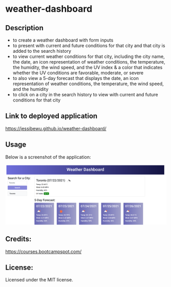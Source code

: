 # weather-dashboard

## Description 
- to create a weather dashboard with form inputs
- to present with current and future conditions for that city and that city is added to the search history
- to view current weather conditions for that city, including the city name, the date, an icon representation of weather conditions, the temperature, the humidity, the wind speed, and the UV index & a color that indicates whether the UV conditions are favorable, moderate, or severe
- to also view a 5-day forecast that displays the date, an icon representation of weather conditions, the temperature, the wind speed, and the humidity
- to click on a city in the search history to view with current and future conditions for that city

## Link to deployed application 
https://jessibewu.github.io/weather-dashboard/

## Usage 
Below is a screenshot of the application: 

![alt text](./Assets/screenshot.png) 

## Credits: 
https://courses.bootcampspot.com/

## License: 
Licensed under the MIT license.
